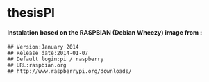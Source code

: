 thesisPI
========

#### Instalation based on the RASPBIAN (Debian Wheezy) image from :
	## Version:January 2014
	## Release date:2014-01-07
	## Default login:pi / raspberry
	## URL:raspbian.org
	## http://www.raspberrypi.org/downloads/

